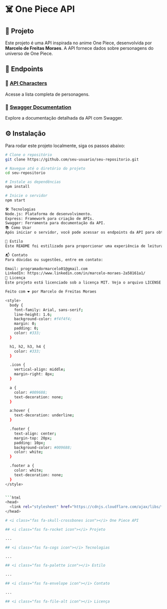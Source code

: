 # ☠️ One Piece API

## 🚀 Projeto

Este projeto é uma API inspirada no anime One Piece, desenvolvida por **Marcelo de Freitas Moraes**. A API fornece dados sobre personagens do universo de One Piece.

## 📑 Endpoints

### 🔗 [API Characters](https://one-piece-backend-nodejs.onrender.com/characters)
Acesse a lista completa de personagens.

### 📜 [Swagger Documentation](https://one-piece-backend-nodejs.onrender.com/api-docs/#/)
Explore a documentação detalhada da API com Swagger.

## ⚙️ Instalação

Para rodar este projeto localmente, siga os passos abaixo:

```bash
# Clone o repositório
git clone https://github.com/seu-usuario/seu-repositorio.git

# Navegue até o diretório do projeto
cd seu-repositorio

# Instale as dependências
npm install

# Inicie o servidor
npm start

🛠️ Tecnologias
Node.js: Plataforma de desenvolvimento.
Express: Framework para criação de APIs.
Swagger: Ferramenta para documentação da API.
📚 Como Usar
Após iniciar o servidor, você pode acessar os endpoints da API para obter informações sobre os personagens de One Piece. Use ferramentas como Postman ou Insomnia para fazer requisições HTTP.

🎨 Estilo
Este README foi estilizado para proporcionar uma experiência de leitura mais agradável. Sinta-se à vontade para personalizar ainda mais de acordo com suas preferências.

📬 Contato
Para dúvidas ou sugestões, entre em contato:

Email: programadormarcelo01@gmail.com
LinkedIn: https://www.linkedin.com/in/marcelo-moraes-2a58161a1/
📌 Licença
Este projeto está licenciado sob a licença MIT. Veja o arquivo LICENSE para mais detalhes.

Feito com ❤️ por Marcelo de Freitas Moraes

<style>
  body {
    font-family: Arial, sans-serif;
    line-height: 1.6;
    background-color: #f4f4f4;
    margin: 0;
    padding: 0;
    color: #333;
  }

  h1, h2, h3, h4 {
    color: #333;
  }

  .icon {
    vertical-align: middle;
    margin-right: 8px;
  }

  a {
    color: #009688;
    text-decoration: none;
  }

  a:hover {
    text-decoration: underline;
  }

  .footer {
    text-align: center;
    margin-top: 20px;
    padding: 10px;
    background-color: #009688;
    color: white;
  }

  .footer a {
    color: white;
    text-decoration: none;
  }
</style>


```html
<head>
  <link rel="stylesheet" href="https://cdnjs.cloudflare.com/ajax/libs/font-awesome/5.15.4/css/all.min.css">
</head>

# <i class="fas fa-skull-crossbones icon"></i> One Piece API

## <i class="fas fa-rocket icon"></i> Projeto

...

## <i class="fas fa-cogs icon"></i> Tecnologias

...

## <i class="fas fa-palette icon"></i> Estilo

...

## <i class="fas fa-envelope icon"></i> Contato

...

## <i class="fas fa-file-alt icon"></i> Licença
